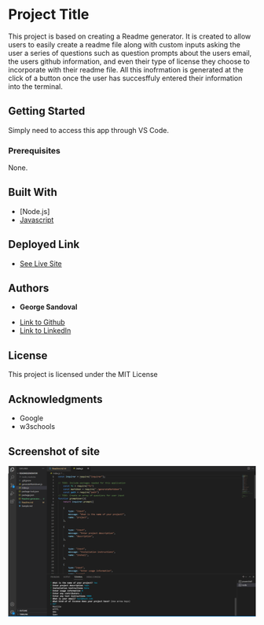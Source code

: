 # Project Title

This project is based on creating a Readme generator. It is created to allow users to easily create a readme file along with custom inputs asking the user a series of questions such as question prompts about the users email, the users github information, and even their type of license they choose to incorporate with their readme file. All this inofrmation is generated at the click of a button once the user has succesffuly entered their information into the terminal. 

## Getting Started

Simply need to access this app through VS Code. 

### Prerequisites

None.


## Built With
* [Node.js]
* [Javascript](https://developer.mozilla.org/en-US/docs/Web/JavaScript)

## Deployed Link

* [See Live Site](https://gsandoval09.github.io/ReadmeGenerator/)


## Authors

* **George Sandoval** 

- [Link to Github](https://github.com/gsandoval09)
- [Link to LinkedIn](www.linkedin.com/in/george-sandoval-4467641b3)



## License

This project is licensed under the MIT License 

## Acknowledgments

* Google
* w3schools

## Screenshot of site

![Image](Readme-gen-pic.png)
